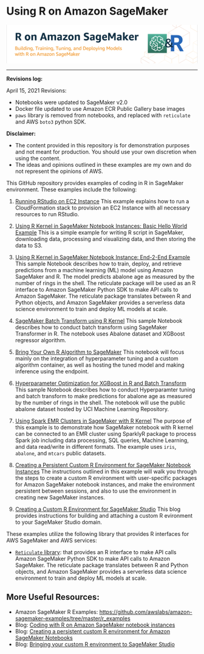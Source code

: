 
# Using R on Amazon SageMaker
<p align="center">
<img src="./images/r-title.png">
</p>

---

**Revisions log:**

April 15, 2021 Revisions:
- Notebooks were updated to SageMaker v2.0
- Docker file updated to use Amazon ECR Public Gallery base images
- `paws` library is removed from notebooks, and replaced with `reticulate` and AWS `boto3` python SDK.

**Disclaimer:**

- The content provided in this repository is for demonstration purposes and not meant for production. You should use your own discretion when using the content.
- The ideas and opinions outlined in these examples are my own and do not represent the opinions of AWS.

This GitHub repository provides examples of coding in R in SageMaker environment. These examples include the following:

1. [Running RStudio on EC2 Instance](https://github.com/nickminaie/AWS-SageMaker-R-Workshop/tree/master/r_rstudio-ec2)
  This example explains how to run a CloudFormation stack to provision an EC2 Instance with all necessary resources to run RStudio.

2. [Using R Kernel in SageMaker Notebook Instances: Basic Hello World Example](https://github.com/nickminaie/AWS-SageMaker-R-Workshop/tree/master/r_sagemaker_hello_world)
  This is a simple example for writing R script in SageMaker, downloading data, processing and visualizing data, and then storing the data to S3.

3. [Using R Kernel in SageMaker Notebook Instance: End-2-End Example](https://github.com/nickminaie/AWS-SageMaker-R-Workshop/tree/master/e-end-2-end)
  This sample Notebook describes how to train, deploy, and retrieve predictions from a machine learning (ML) model using Amazon SageMaker and R. The model predicts abalone age as measured by the number of rings in the shell. The reticulate package will be used as an R interface to Amazon SageMaker Python SDK to make API calls to Amazon SageMaker. The reticulate package translates between R and Python objects, and Amazon SageMaker provides a serverless data science environment to train and deploy ML models at scale.

4. [SageMaker Batch Transform using R Kernel](https://github.com/nickminaie/AWS-SageMaker-R-Workshop/tree/master/r-batch-transform)
    This sample Notebook describes how to conduct batch transform using SageMaker Transformer in R. The notebook uses Abalone dataset and XGBoost regressor algorithm.

5. [Bring Your Own R Algorithm to SageMaker](https://github.com/nickminaie/AWS-SageMaker-R-Workshop/tree/master/r_byo_algo)
  This notebook will focus mainly on the integration of hyperparameter tuning and a custom algorithm container, as well as hosting the tuned model and making inference using the endpoint.

6. [Hyperparameter Optimization for XGBoost in R and Batch Transform](https://github.com/nickminaie/AWS-SageMaker-R-Workshop/tree/master/r_xgboost_hpo_batch_transform)
  This sample Notebook describes how to conduct Hyperparamter tuning and batch transform to make predictions for abalone age as measured by the number of rings in the shell. The notebook will use the public abalone dataset hosted by UCI Machine Learning Repository.

7. [Using Spark EMR Clusters in SageMaker with R Kernel](https://github.com/nickminaie/AWS-SageMaker-R-Workshop/tree/master/r_sagemaker-sparkr)
  The purpose of this example is to demonstrate how SageMaker notebook with R kernel can be connected to an EMR cluster using SparklyR package to process Spark job including data processing, SQL queries, Machine Learning, and data read/write in different formats. The example uses `iris`, `abalone`, and `mtcars` public datasets.

8. [Creating a Persistent Custom R Environment for SageMaker Notebook Instances](https://github.com/nickminaie/AWS-SageMaker-R-Workshop/tree/master/r-custom-kernel-notebooks)
  The instructions outlined in this example will walk you through the steps to create a custom R environment with user-specific packages for Amazon SageMaker notebook instances, and make the environment persistent between sessions, and also to use the environment in creating new SageMaker instances.
  
9. [Creating a Custom R Environment for SageMaker Studio](https://aws.amazon.com/blogs/machine-learning/bringing-your-own-r-environment-to-amazon-sagemaker-studio/)
  This blog provides instructions for building and attaching a custom R evironment to your SageMaker Studio domain.
   
   
These examples utilize the following library that provides R interfaces for AWS SageMaker and AWS services:

- [`Reticulate` library](https://rstudio.github.io/reticulate/): that provides an R interface to make API calls Amazon SageMaker Python SDK to make API calls to Amazon SageMaker. The reticulate package translates between R and Python objects, and Amazon SageMaker provides a serverless data science environment to train and deploy ML models at scale.


## More Useful Resources:
- Amazon SageMaker R Examples: https://github.com/awslabs/amazon-sagemaker-examples/tree/master/r_examples
- Blog: [Coding with R on Amazon SageMaker notebook instances](https://aws.amazon.com/blogs/machine-learning/coding-with-r-on-amazon-sagemaker-notebook-instances/)
- Blog: [Creating a persistent custom R environment for Amazon SageMaker Notebooks](https://aws.amazon.com/blogs/machine-learning/creating-a-persistent-custom-r-environment-for-amazon-sagemaker/)
- Blog: [Bringing your custom R environment to SageMaker Studio](https://aws.amazon.com/blogs/machine-learning/bringing-your-own-r-environment-to-amazon-sagemaker-studio/)

